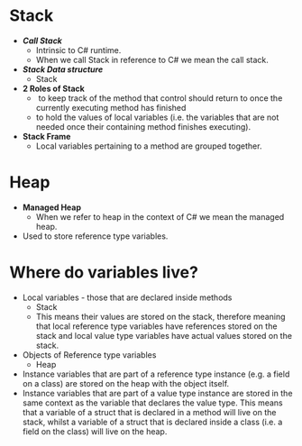 # Stack
- ___Call Stack___
	- Intrinsic to C# runtime.
	- When we call Stack in reference to C# we mean the call stack.
- ___Stack Data structure___
	- Stack
- __2 Roles of Stack__
	-  to keep track of the method that control should return to once the currently executing method has finished
	- to hold the values of local variables (i.e. the variables that are not needed once their containing method finishes executing).
- __Stack Frame__
	- Local variables pertaining to a method are grouped together.

# Heap
- __Managed Heap__
	- When we refer to heap in the context of C# we mean the managed heap.
- Used to store reference type variables.

# Where do variables live?
- Local variables - those that are declared inside methods
	- Stack
	- This means their values are stored on the stack, therefore meaning that local reference type variables have references stored on the stack and local value type variables have actual values stored on the stack.
- Objects of Reference type variables
	- Heap
-  Instance variables that are part of a reference type instance (e.g. a field on a class) are stored on the heap with the object itself.
-  Instance variables that are part of a value type instance are stored in the same context as the variable that declares the value type. This means that a variable of a struct that is declared in a method will live on the stack, whilst a variable of a struct that is declared inside a class (i.e. a field on the class) will live on the heap.
